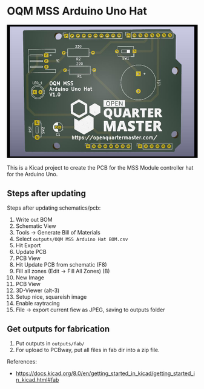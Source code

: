 # OQM MSS Arduino Uno Hat

![PCB](./outputs/OQM%20MSS%20Arduino%20Uno%20Hat.jpg)

This is a Kicad project to create the PCB for the MSS Module controller hat for the Arduino Uno.

## Steps after updating

Steps after updating schematics/pcb:

 1. Write out BOM
   1. Schematic View
   1. Tools -> Generate Bill of Materials
   1. Select `outputs/OQM MSS Arduino Hat BOM.csv`
   1. Hit Export
 1. Update PCB
   1. PCB View
   1. Hit Update PCB from schematic (F8)
   1. Fill all zones (Edit -> Fill All Zones) (B)
 1. New Image
   1. PCB View
   1. 3D-Viewer (alt-3)
   1. Setup nice, squareish image
   1. Enable raytracing
   1. File -> export current fiew as JPEG, saving to outputs folder
   
## Get outputs for fabrication

 1. Put outputs in `outputs/fab/`
 1. For upload to PCBway, put all files in fab dir into a zip file.


References:

 - https://docs.kicad.org/8.0/en/getting_started_in_kicad/getting_started_in_kicad.html#fab
